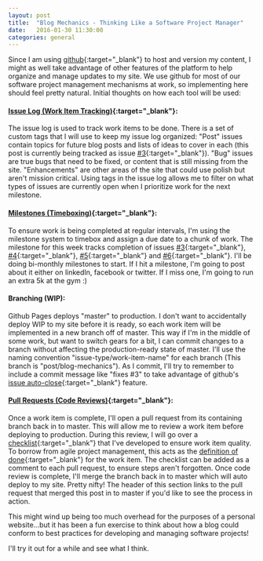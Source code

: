 ```yaml
---
layout: post
title:  "Blog Mechanics - Thinking Like a Software Project Manager"
date:   2016-01-30 11:30:00
categories: general
---
```


Since I am using [github][github]{:target="_blank"} to host and version my content, I might as well take advantage of other features of the platform to help organize and manage updates to my site. We use github for most of our software project management mechanisms at work, so implementing here should feel pretty natural. Initial thoughts on how each tool will be used:

#### [Issue Log (Work Item Tracking)][issue-log]{:target="_blank"}:
The issue log is used to track work items to be done. There is a set of custom tags that I will use to keep my issue log organized: "Post" issues contain topics for future blog posts and lists of ideas to cover in each (this post is currently being tracked as issue [#3][#3]{:target="_blank"}). "Bug" issues are true bugs that need to be fixed, or content that is still missing from the site. "Enhancements" are other areas of the site that could use polish but aren't mission critical. Using tags in the issue log allows me to filter on what types of issues are currently open when I prioritize work for the next milestone.

#### [Milestones (Timeboxing)][milestone]{:target="_blank"}:
To ensure work is being completed at regular intervals, I'm using the milestone system to timebox and assign a due date to a chunk of work. The milestone for this week tracks completion of issues [#3][#3]{:target="_blank"}, [#4][#4]{:target="_blank"}, [#5][#5]{:target="_blank"} and [#6][#6]{:target="_blank"}. I'll be doing bi-monthly milestones to start. If I hit a milestone, I'm going to post about it either on linkedIn, facebook or twitter. If I miss one, I'm going to run an extra 5k at the gym :)

#### Branching (WIP):
Github Pages deploys "master" to production. I don't want to accidentally deploy WIP to my site before it is ready, so each work item will be implemented in a new branch off of master. This way if I'm in the middle of some work, but want to switch gears for a bit, I can commit changes to a branch without affecting the production-ready state of master. I'll use the naming convention "issue-type/work-item-name" for each branch (This branch is "post/blog-mechanics"). As I commit, I'll try to remember to include a commit message like "fixes #3" to take advantage of github's [issue auto-close][issue-auto-close]{:target="_blank"} feature.

#### [Pull Requests (Code Reviews)][pull-request]{:target="_blank"}:
Once a work item is complete, I'll open a pull request from its containing branch back in to master. This will allow me to review a work item before deploying to production. During this review, I will go over a [checklist][checklist]{:target="_blank"} that I've developed to ensure work item quality. To borrow from agile project management, this acts as the [definition of done][definition-of-done]{:target="_blank"} for the work item. The checklist can be added as a comment to each pull request, to ensure steps aren't forgotten. Once code review is complete, I'll merge the branch back in to master which will auto deploy to my site. Pretty nifty! The header of this section links to the pull request that merged this post in to master if you'd like to see the process in action.

This might wind up being too much overhead for the purposes of a personal website...but it has been a fun exercise to think about how a blog could conform to best practices for developing and managing software projects!

I'll try it out for a while and see what I think.


[github]:             https://pages.github.com/
[issue-log]:          https://github.com/bambielli/bambielli.github.io/issues
[milestone]:          https://github.com/bambielli/bambielli.github.io/milestones
[definition-of-done]: https://github.com/bambielli/bambielli.github.io/wiki/Post-Definition-of-Done
[#3]:                 https://github.com/bambielli/bambielli.github.io/issues/3
[#4]:                 https://github.com/bambielli/bambielli.github.io/issues/4
[#5]:                 https://github.com/bambielli/bambielli.github.io/issues/5
[#6]:                 https://github.com/bambielli/bambielli.github.io/issues/6
[checklist]:          https://www.goodreads.com/book/show/6667514-the-checklist-manifesto
[pull-request]:       https://github.com/bambielli/bambielli.github.io/pull/15
[issue-auto-close]:   https://help.github.com/articles/closing-issues-via-commit-messages/
